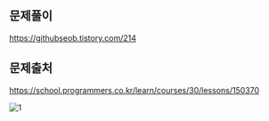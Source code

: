 ## 문제풀이
https://githubseob.tistory.com/214
## 문제출처
https://school.programmers.co.kr/learn/courses/30/lessons/150370

![1](https://github.com/GitHubSeob/Self_Study/assets/83795383/f80eab95-2694-4588-ae66-d54e73af505d)